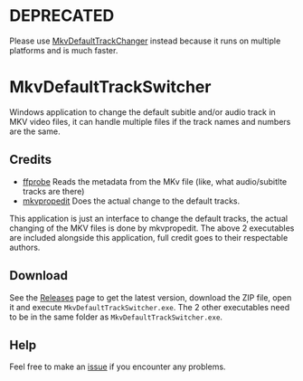 # DEPRECATED
Please use [MkvDefaultTrackChanger](https://github.com/MikeMoolenaar/MkvDefaultTrackChanger) instead because it runs on multiple platforms and is much faster.

# MkvDefaultTrackSwitcher
Windows application to change the default subitle and/or audio track in MKV video files, it can handle multiple files if the track names and numbers are the same.

## Credits
- [ffprobe](https://ffmpeg.org/ffprobe.html) Reads the metadata from the MKv file (like, what audio/subitlte tracks are there)
- [mkvpropedit](https://mkvtoolnix.download/doc/mkvpropedit.html) Does the actual change to the default tracks.

This application is just an interface to change the default tracks, the actual changing of the MKV files is done by mkvpropedit. The above 2 executables are included alongside this application, full credit goes to their respectable authors.

## Download 
See the [Releases](https://github.com/MikeYaye/MkvDefaultTrackSwitcher/releases) page to get the latest version, download the ZIP file, open it and execute `MkvDefaultTrackSwitcher.exe`. The 2 other executables need to be in the same folder as `MkvDefaultTrackSwitcher.exe`.

## Help
Feel free to make an [issue](https://github.com/MikeYaye/MkvDefaultTrackSwitcher/issues/new) if you encounter any problems.

